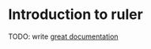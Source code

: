 # Introduction to ruler

TODO: write [great documentation](http://jacobian.org/writing/what-to-write/)
